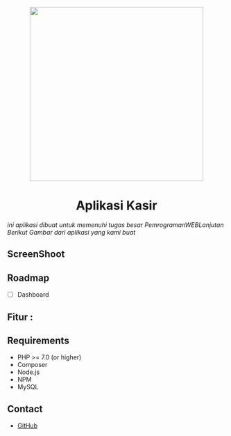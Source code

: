 <p align="center"><a href="#" target="_blank"><img src="https://staticg.sportskeeda.com/editor/2021/09/9eaad-16306015205656-800.jpg" width="400"></a></p>

<h1 align="center">Aplikasi Kasir</h1>

_ini aplikasi dibuat untuk memenuhi tugas besar PemrogramanWEBLanjutan_
_Berikut Gambar dari aplikasi yang kami buat_

## ScreenShoot

<!--
<h3>Tampilan Awal</h3>
<p align="center"><a href="#" target="_blank"><img src="./img/home.png" width="1000"></a></p>
<h3></h3>

<h3>Tampilan Dashboard</h3>
<p align="center"><a href="#" target="_blank"><img src="./img/dashboard.png" width="1000"></a></p>

<h3>Tampilan Kelola buku</h3>
<p align="center"><a href="#" target="_blank"><img src="./img/kelola.png" width="1000"></a></p>

<h3>Tampilan Profil</h3>
<p align="center"><a href="#" target="_blank"><img src="./img/profil.png" width="1000"></a></p>

<h3>Tampilan Ganti password</h3>
<p align="center"><a href="#" target="_blank"><img src="./img/gantipassword.png" width="1000"></a></p>

<h3>Tampilan Login dan Register</h3>
<p align="center"><a href="#" target="_blank"><img src="./img/login.png" width="1000"></a></p>

<p align="center"><a href="#" target="_blank"><img src="./img/register.png" width="1000"></a></p> -->

## Roadmap

- [ ] Dashboard

## Fitur :

<!-- -   Bisa melakukan Pengelolaan buku CRUD
-   Sudah ada Authentication jadi harus login terlebih dahulu
-   ada 2 role admin dan staff
-   sudah ada dashboard untuk melihat jumlah buku dan staff
-   ada landingpage atau halaman awal
-   ada notifikasi toast menggunakan sweetalert
-   Cetak pdf
-   Export Import Excel
-   sudah terdapat API -->

## Requirements

- PHP >= 7.0 (or higher)
- Composer
- Node.js
- NPM
- MySQL

<!-- ## Installation

1.  Clone Repository
2.  Run `composer install`
3.  Run `npm install`
4.  Run `npm run dev`
5.  Buat Database lalu update .env bisa juga cp .env.example .env
6.  Run `php artisan migrate --seed`
7.  Run `php artisan serve`
8.  Login dengan user dibawah
    -   Email: `admin@mail.com`
    -   Password: `12345`
9.  Enjoy! -->

## Contact

- [GitHub](https://www.github.com/Fekka1st/)

<!-- ## Donate

Jangan lupa berikan bintang jika kalian ingin saya lanjutkan project ini. -->
